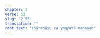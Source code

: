 ```yaml
---
chapter: 2
verse: 53
slug: "2.53"
translation: ""
root_text: "dhāraṇāsu ca yogyatā manasaḥ"
---
```


